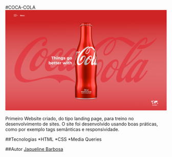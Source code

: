 #COCA-COLA
![](./IMG/coca-cola-preview.png)

Primeiro Website criado, do tipo landing page, para treino no desenvolvimento de sites.
O site foi desenvolvido usando boas práticas, como por exemplo tags semânticas e responsividade.

##Tecnologias
*HTML
*CSS
*Media Queries

##Autor
[Jaqueline Barbosa](https://jacksbramos.github.io/coca-cola/)
